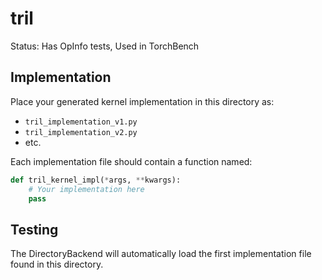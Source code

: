 # tril

Status: Has OpInfo tests, Used in TorchBench

## Implementation

Place your generated kernel implementation in this directory as:
- `tril_implementation_v1.py`
- `tril_implementation_v2.py`
- etc.

Each implementation file should contain a function named:
```python
def tril_kernel_impl(*args, **kwargs):
    # Your implementation here
    pass
```

## Testing

The DirectoryBackend will automatically load the first implementation file found in this directory.
